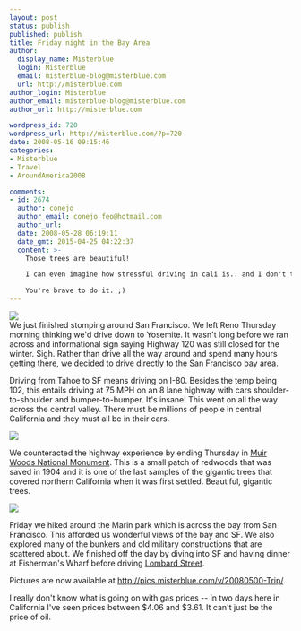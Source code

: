 ```yaml
---
layout: post
status: publish
published: publish
title: Friday night in the Bay Area
author:
  display_name: Misterblue
  login: Misterblue
  email: misterblue-blog@misterblue.com
  url: http://misterblue.com
author_login: Misterblue
author_email: misterblue-blog@misterblue.com
author_url: http://misterblue.com

wordpress_id: 720
wordpress_url: http://misterblue.com/?p=720
date: 2008-05-16 09:15:46
categories:
- Misterblue
- Travel
- AroundAmerica2008

comments:
- id: 2674
  author: conejo
  author_email: conejo_feo@hotmail.com
  author_url: 
  date: 2008-05-28 06:19:11
  date_gmt: 2015-04-25 04:22:37
  content: >-
    Those trees are beautiful!

    I can even imagine how stressful driving in cali is.. and I don't think I want to! ICK!

    You're brave to do it. ;)
---
```

<div class="g2image_float_right"><a href="/images/oldimages/2094"><img src="/images/oldimages/thumb/2094" class="oldImageThumb"/></a></div>We just finished stomping around San Francisco. We left Reno Thursday morning thinking we'd drive down to Yosemite. It wasn't long before we ran across and informational sign saying Highway 120 was still closed for the winter. Sigh. Rather than drive all the way around and spend many hours getting there, we decided to drive directly to the San Francisco bay area.
<p>
Driving from Tahoe to SF means driving on I-80. Besides the temp being 102, this entails driving at 75 MPH on an 8 lane highway with cars shoulder-to-shoulder and bumper-to-bumper. It's insane! This went on all the way across the central valley. There must be millions of people in central California and they must all be in their cars.
</p>
<div class="g2image_float_left"><a href="/images/oldimages/2255"><img src="/images/oldimages/thumb/2255" class="oldImageThumb"/></a></div><p>
We counteracted the highway experience by ending Thursday in <a href="http://www.nps.gov/muwo/">Muir Woods National Monument</a>. This is a small patch of redwoods that was saved in 1904 and it is one of the last samples of the gigantic trees that covered northern California when it was first settled. Beautiful, gigantic trees.
</p>
<div class="g2image_float_right"><a href="/images/oldimages/2382"><img src="/images/oldimages/thumb/2382" class="oldImageThumb"/></a></div><p>
Friday we hiked around the Marin park which is across the bay from San Francisco. This afforded us wonderful views of the bay and SF. We also explored many of the bunkers and old military constructions that are scattered about. We finished off the day by diving into SF and having dinner at Fisherman's Wharf before driving <a href="http://en.wikipedia.org/wiki/Lombard_Street_(San_Francisco)">Lombard Street</a>.
</p>
<p>
Pictures are now available at <a href="http://pics.misterblue.com/v/20080500-Trip/">http://pics.misterblue.com/v/20080500-Trip/</a>.
</p><p>
I really don't know what is going on with gas prices -- in two days here in California I've seen prices between $4.06 and $3.61. It can't just be the price of oil.
</p>
